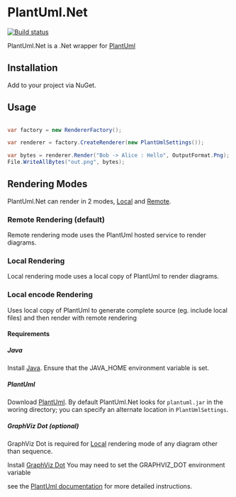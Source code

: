 # PlantUml.Net
[![Build status](https://ci.appveyor.com/api/projects/status/228llgqqagi9kutg?svg=true)](https://ci.appveyor.com/project/KevReed/plantuml-net)

PlantUml.Net is a .Net wrapper for [PlantUml](http://plantuml.com/)

## Installation

Add to your project via NuGet.

## Usage

```csharp

var factory = new RendererFactory();

var renderer = factory.CreateRenderer(new PlantUmlSettings());

var bytes = renderer.Render("Bob -> Alice : Hello", OutputFormat.Png);
File.WriteAllBytes("out.png", bytes);

```

## Rendering Modes

PlantUml.Net can render in 2 modes, [Local](#Local) and [Remote](#Remote).

### Remote Rendering (default)

Remote rendering mode uses the PlantUml hosted service to render diagrams.

### Local Rendering

Local rendering mode uses a local copy of PlantUml to render diagrams.

### Local encode Rendering

Uses local copy of PlantUml to generate complete source (eg. include local files) and then render with remote rendering


#### Requirements

##### Java

Install [Java](https://java.com/en/download/).
Ensure that the JAVA_HOME environment variable is set.

##### PlantUml

Download [PlantUml](http://plantuml.com/download).
By default PlantUml.Net looks for `plantuml.jar` in the woring directory; you can specify an alternate location in `PlantUmlSettings`.

##### GraphViz Dot (optional)

GraphViz Dot is required for [Local](#Local) rendering mode of any diagram other than sequence.

Install [GraphViz Dot](https://graphviz.gitlab.io/download/)
You may need to set the GRAPHVIZ_DOT environment variable

see the [PlantUml documentation](http://plantuml.com/graphviz-dot) for more detailed instructions.
